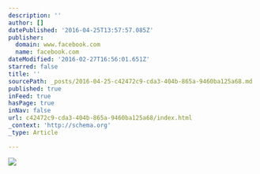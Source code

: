 ```yaml
---
description: ''
author: []
datePublished: '2016-04-25T13:57:57.085Z'
publisher:
  domain: www.facebook.com
  name: facebook.com
dateModified: '2016-02-27T16:56:01.651Z'
starred: false
title: ''
sourcePath: _posts/2016-04-25-c42472c9-cda3-404b-865a-9460ba125a68.md
published: true
inFeed: true
hasPage: true
inNav: false
url: c42472c9-cda3-404b-865a-9460ba125a68/index.html
_context: 'http://schema.org'
_type: Article

---
```

![](https://scontent-ord1-1.xx.fbcdn.net/hphotos-xpt1/v/t1.0-9/10346639_559064994207390_1939953936199917301_n.jpg?oh=0653a03d24c64259d535ca6bc9b2ffde&oe=576A08D4)